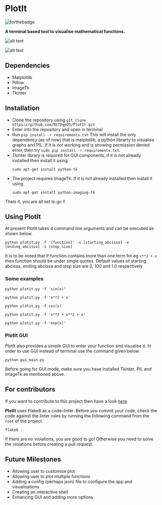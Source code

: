 # PlotIt


![forthebadge](http://forthebadge.com/images/badges/made-with-python.svg "Made with Python")


**A terminal based tool to visualise mathematical functions.**<br>

![alt text](images/GUImani.png "main GUI")

![alt text](images/GUI.png "GUI interface")

## Dependencies

- Matplotlib
- Pillow
- ImageTk
- Tkinter

## Installation

- Clone the repository using ``` git clone https://github.com/NITDgpOS/PlotIt.git ```
- Enter into the repository and open in terminal
- Run ``` pip install -r requirements.txt ``` This will install the only dependency (as of now) that is
  matplotlib, a python librarty to visualise graphs and PIL. If it is not working and is showing
  permission denied error, then try ``` sudo pip install -r requirements.txt ```.
- Tkinter library is required for GUI components, if it is not already installed then install it
  using
  ```
  sudo apt-get install python-tk
  ```
- The project requires ImageTk. If it is not already installed then install it using
  ```
  sudo apt-get install python-imaging-tk
  ```

Thats it, you are all set to go !!

## Using PlotIt

At present PlotIt takes 4 command line arguments and can be executed as shown below.

```
python plotit.py -f '[function]' -s [starting_abcissa] -e [ending_abcissa] -z [step_size]

```

It is to be noted that if function contains more than one term for eg ``` x**2 + x ``` then function
should be under single quotes.
Default values of starting abcissa, ending abcissa and step size are 0, 100  and 1.0 respectively

### Some examples

```
python plotit.py -f 'sin(x)'

python plotit.py -f 'x**2 + x'

python plotit.py -f cos(x)

python plotit.py -f 'x**3 + x**2 + x'

python plotit.py -f 'exp(x)'

```

### PlotIt GUI

PlotIt also provides a simple GUI to enter your function and visualise it. In order to use GUI instead
of terminal use the command given below.

```
python gui_main.py

```

Before going for GUI mode, make sure you have installed Tkinter, PIL and ImageTk as mentioned above.

## For contributors

If you want to contribute to this project then have a look [here](https://github.com/NIT-dgp/PlotIt/blob/master/CONTRIBUTING.md)

**PlotIt** uses Flake8 as a code-linter. Before you commit your code, check the code against the linter rules by running the following command from the `root` of the project.

```
flake8 .

```

If there are no violations, you are good to go! Otherwise you need to solve the violations before creating a pull request.

## Future Milestones

- Allowing user to customise plot
- Allowing user to plot multiple functions
- Adding a config (perhaps json) file to configure the app and visualisations
- Creating an interactive shell
- Enhancing GUI and adding more options
